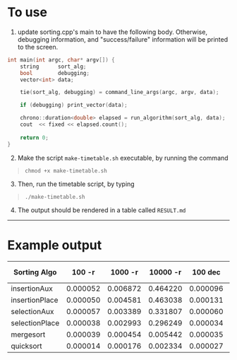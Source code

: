 # To use
1. update sorting.cpp's main to have the following body. Otherwise, debugging information, and "success/failure" information will be printed to the screen.

```c++
int main(int argc, char* argv[]) {
    string      sort_alg;
    bool        debugging;
    vector<int> data;

    tie(sort_alg, debugging) = command_line_args(argc, argv, data);

    if (debugging) print_vector(data);

    chrono::duration<double> elapsed = run_algorithm(sort_alg, data);
    cout  << fixed << elapsed.count();
   
    return 0;
}
```
2. Make the script `make-timetable.sh` executable, by running the command

> `chmod +x make-timetable.sh`

3. Then, run the timetable script, by typing

> `./make-timetable.sh`

4. The output should be rendered in a table called `RESULT.md`

---
# Example output
| Sorting Algo |   100 -r   | 1000 -r    | 10000 -r   | 100 dec    | 1000 dec   | 10000 dec 
| ------------ | ---------- | ---------- | ---------- | ---------- | ---------- | ---------- |
| insertionAux | 	0.000052  |  0.006872  |  0.464220  |  0.000096  |  0.009096  |  0.919145  |  
| insertionPlace | 	0.000050  |  0.004581  |  0.463038  |  0.000131  |  0.009031  |  0.941936  |  
| selectionAux | 	0.000057  |  0.003389  |  0.331807  |  0.000060  |  0.003386  |  0.334022  |  
| selectionPlace | 	0.000038  |  0.002993  |  0.296249  |  0.000034  |  0.003521  |  0.308121  |  
| mergesort |		0.000039  |  0.000454  |  0.005442  |  0.000035  |  0.000360  |  0.004099  |  
| quicksort |		0.000014  |  0.000176  |  0.002334  |  0.000027  |  0.002140  |  0.204480  |  
